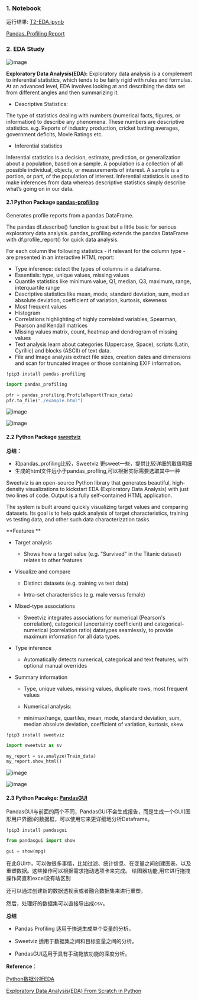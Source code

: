 ### 1. Notebook ###

运行结果: [T2-EDA.ipynb](https://github.com/frankyangdev/DataMining-Learning/blob/main/SecondHandCarPriceForecast/T2-EDA.ipynb)

[Pandas_Profiling Report](https://github.com/frankyangdev/DataMining-Learning/blob/main/SecondHandCarPriceForecast/T2-PandasProfilingReport.zip)




### 2. EDA Study ###

![image](https://user-images.githubusercontent.com/39177230/114896545-05aaa900-9e43-11eb-819d-00a1439f7944.png)


**Exploratory Data Analysis(EDA):** Exploratory data analysis is a complement to inferential statistics, which tends to be fairly rigid with rules and formulas. At an advanced level, EDA involves looking at and describing the data set from different angles and then summarizing it.

* Descriptive Statistics:

The type of statistics dealing with numbers (numerical facts, figures, or information) to describe any phenomena. These numbers are descriptive statistics. e.g. Reports of industry production, cricket batting averages, government deficits, Movie Ratings etc.

* Inferential statistics

Inferential statistics is a decision, estimate, prediction, or generalization about a population, based on a sample. A population is a collection of all possible individual, objects, or measurements of interest. A sample is a portion, or part, of the population of interest. Inferential statistics is used to make inferences from data whereas descriptive statistics simply describe what’s going on in our data.


#### 2.1 Python Package [pandas-profiling](https://pypi.org/project/pandas-profiling/)


Generates profile reports from a pandas DataFrame.

The pandas df.describe() function is great but a little basic for serious exploratory data analysis. pandas_profiling extends the pandas DataFrame with df.profile_report() for quick data analysis.

For each column the following statistics - if relevant for the column type - are presented in an interactive HTML report:

* Type inference: detect the types of columns in a dataframe.
* Essentials: type, unique values, missing values
* Quantile statistics like minimum value, Q1, median, Q3, maximum, range, interquartile range
* Descriptive statistics like mean, mode, standard deviation, sum, median absolute deviation, coefficient of variation, kurtosis, skewness
* Most frequent values
* Histogram
* Correlations highlighting of highly correlated variables, Spearman, Pearson and Kendall matrices
* Missing values matrix, count, heatmap and dendrogram of missing values
* Text analysis learn about categories (Uppercase, Space), scripts (Latin, Cyrillic) and blocks (ASCII) of text data.
* File and Image analysis extract file sizes, creation dates and dimensions and scan for truncated images or those containing EXIF information.

```
!pip3 install pandas-profiling
```

```python
import pandas_profiling

pfr = pandas_profiling.ProfileReport(Train_data)
pfr.to_file("./example.html")

```

![image](https://user-images.githubusercontent.com/39177230/114893469-4ead2e00-9e40-11eb-8346-fd8c5de6f2ea.png)

![image](https://user-images.githubusercontent.com/39177230/114886571-39350580-9e3a-11eb-9e7a-df201770e073.png)

#### 2.2 Python Package [sweetviz](https://pypi.org/project/sweetviz/)

**总结：**

* 和pandas_profiling比较，Sweetviz 更sweet一些，提供比较详细的取值明细
* 生成的html文件远小于pandas_profling,可以根据实际需要选取其中一种

Sweetviz is an open-source Python library that generates beautiful, high-density visualizations to kickstart EDA (Exploratory Data Analysis) with just two lines of code. Output is a fully self-contained HTML application.

The system is built around quickly visualizing target values and comparing datasets. Its goal is to help quick analysis of target characteristics, training vs testing data, and other such data characterization tasks.

**Features **

* Target analysis

  * Shows how a target value (e.g. "Survived" in the Titanic dataset) relates to other features
  
* Visualize and compare

  * Distinct datasets (e.g. training vs test data)
  
  * Intra-set characteristics (e.g. male versus female)
  
* Mixed-type associations

  * Sweetviz integrates associations for numerical (Pearson's correlation), categorical (uncertainty coefficient) and categorical-numerical (correlation ratio) datatypes seamlessly, to provide maximum information for all data types.

* Type inference

  * Automatically detects numerical, categorical and text features, with optional manual overrides

* Summary information
  
  * Type, unique values, missing values, duplicate rows, most frequent values
  
  * Numerical analysis:
  
  * min/max/range, quartiles, mean, mode, standard deviation, sum, median absolute deviation, coefficient of variation, kurtosis, skew

```
!pip3 install sweetviz
```

```python
import sweetviz as sv

my_report = sv.analyze(Train_data)
my_report.show_html()
```

![image](https://user-images.githubusercontent.com/39177230/114892080-04777d00-9e3f-11eb-9be1-b55ac6615e98.png)


![image](https://user-images.githubusercontent.com/39177230/114891944-e873db80-9e3e-11eb-9473-34aacea3a7be.png)

#### 2.3 Python Pacakge: [PandasGUI](https://pypi.org/project/pandasgui/) ####

PandasGUI与前面的两个不同，PandasGUI不会生成报告，而是生成一个GUI(图形用户界面)的数据框，可以使用它来更详细地分析Dataframe。

```
!pip3 install pandasgui
```

```python
from pandasgui import show

gui = show(mpg)
```

在此GUI中，可以做很多事情，比如过滤、统计信息、在变量之间创建图表、以及重塑数据。这些操作可以根据需求拖动选项卡来完成。
绘图器功能,用它进行拖拽操作简直和excel没有啥区别

还可以通过创建新的数据透视表或者融合数据集来进行重塑。

然后，处理好的数据集可以直接导出成csv。

**总结**

* Pandas Profiling 适用于快速生成单个变量的分析。

* Sweetviz 适用于数据集之间和目标变量之间的分析。

* PandasGUI适用于具有手动拖放功能的深度分析。



**Reference**：

[Python数据分析EDA](https://blog.csdn.net/weixin_33201531/article/details/112898635)

[Exploratory Data Analysis(EDA) From Scratch in Python](https://medium.com/swlh/exploratory-data-analysis-eda-from-scratch-in-python-8c12c2673aa7)

[](https://medium.com/analytics-vidhya/basic-statistics-in-data-science-38245e9b32bf)



